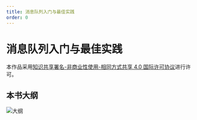```yaml
---
title: 消息队列入门与最佳实践
order: 0
---
```


# 消息队列入门与最佳实践

本作品采用<a rel="license" href="http://creativecommons.org/licenses/by-nc-sa/4.0/deed.zh">知识共享署名-非商业性使用-相同方式共享 4.0 国际许可协议</a>进行许可。

## 本书大纲

![大纲](/images/mq/大纲.png)
